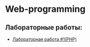 # Web-programming

## Лабораторные работы:

<ul>
<li>

[Лабораторная работа #1(PHP)](#web_lab_1)</li>
</ul>

